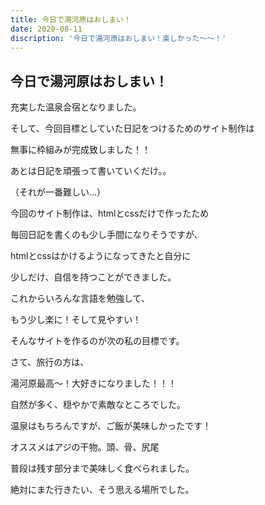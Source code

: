 ```yaml
---
title: 今日で湯河原はおしまい！
date: 2020-08-11
discription: '今日で湯河原はおしまい！楽しかった〜〜！'
---
```


## 今日で湯河原はおしまい！

充実した温泉合宿となりました。

そして、今回目標としていた日記をつけるためのサイト制作は

無事に枠組みが完成致しました！！

あとは日記を頑張って書いていくだけ。。

（それが一番難しい...）

今回のサイト制作は、htmlとcssだけで作ったため

毎回日記を書くのも少し手間になりそうですが、

htmlとcssはかけるようになってきたと自分に

少しだけ、自信を持つことができました。

これからいろんな言語を勉強して、

もう少し楽に！そして見やすい！

そんなサイトを作るのが次の私の目標です。

さて、旅行の方は、

湯河原最高〜！大好きになりました！！！

自然が多く、穏やかで素敵なところでした。

温泉はもちろんですが、ご飯が美味しかったです！

オススメはアジの干物。頭、骨、尻尾

普段は残す部分まで美味しく食べられました。

絶対にまた行きたい、そう思える場所でした。